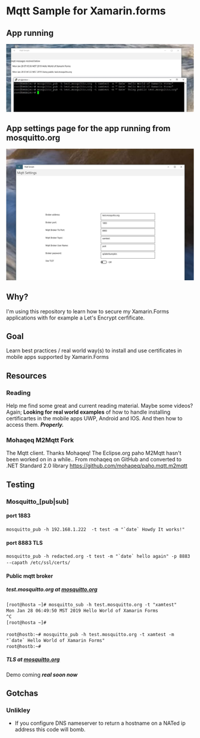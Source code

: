 # Mqtt Sample for Xamarin.forms

## App running
![](images/XamFormsMqttUwpDemo.JPG)
## App settings page for the app running from mosquitto.org
![](images/XamFormsMqttUwpDemoSettings.JPG)


## Why?
I'm using this repository to learn how to secure my Xamarin.Forms applications with for example a Let's Encrypt cerfificate.

## Goal
Learn best practices / real world way(s) to install and use certificates in mobile apps supported by Xamarin.Forms

## Resources
### Reading
Help me find some great and current reading material. Maybe some videos? Again; **Looking for real world examples** of how to handle installing certificartes in 
the mobile apps UWP, Android and IOS. And then how to access them. **_Properly._**

### Mohaqeq M2Mqtt Fork
The Mqtt client. Thanks Mohaqeq!
The Eclipse.org paho M2Mqtt hasn't been worked on in a while..
From mohaqeq on GitHub and converted to .NET Standard 2.0 library
https://github.com/mohaqeq/paho.mqtt.m2mqtt

## Testing

### Mosquitto_[pub|sub]

#### port 1883
``mosquitto_pub -h 192.168.1.222  -t test -m "`date` Howdy It works!"``
#### port 8883 TLS
``mosquitto_pub -h redacted.org -t test -m "`date` hello again" -p 8883 --capath /etc/ssl/certs/``

#### Public mqtt broker
##### test.mosquitto.org at [mosquitto.org](https://mosquitto.org/)

    [root@hosta ~]# mosquitto_sub -h test.mosquitto.org -t "xamtest"
    Mon Jan 28 06:49:50 MST 2019 Hello World of Xamarin Forms
    ^C
    [root@hosta ~]#

    root@hostb:~# mosquitto_pub -h test.mosquitto.org -t xamtest -m "`date` Hello World of Xamarin Forms"
    root@hostb:~#
##### TLS at [mosquitto.org](https://mosquitto.org/)

Demo coming **_real soon now_**

## Gotchas
### Unlikley 
- If you configure DNS nameserver to return a hostname on a NATed ip address this code will bomb.
